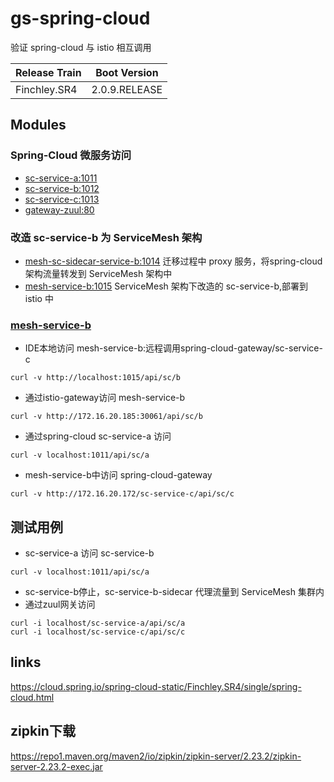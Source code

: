 # gs-spring-cloud

验证 spring-cloud 与 istio 相互调用 

| Release Train |  Boot Version |
| :--- | :---: | 
| Finchley.SR4 | 2.0.9.RELEASE | 

## Modules
### Spring-Cloud 微服务访问
- [sc-service-a:1011](sc-service-a)
- [sc-service-b:1012](sc-service-b)
- [sc-service-c:1013](sc-service-b)
- [gateway-zuul:80](gateway-zuul)
### 改造 sc-service-b 为 ServiceMesh 架构
- [mesh-sc-sidecar-service-b:1014](mesh-sc-sidecar-service-b) 迁移过程中 proxy 服务，将spring-cloud 架构流量转发到 ServiceMesh 架构中
- [mesh-service-b:1015](mesh-service-b) ServiceMesh 架构下改造的 sc-service-b,部署到 istio 中

### [mesh-service-b](mesh-service-b)
- IDE本地访问 mesh-service-b:远程调用spring-cloud-gateway/sc-service-c
``` 
curl -v http://localhost:1015/api/sc/b
```
- 通过istio-gateway访问 mesh-service-b
``` 
curl -v http://172.16.20.185:30061/api/sc/b
```
- 通过spring-cloud sc-service-a 访问
``` 
curl -v localhost:1011/api/sc/a
```
- mesh-service-b中访问 spring-cloud-gateway
```
curl -v http://172.16.20.172/sc-service-c/api/sc/c 
```

## 测试用例
- sc-service-a 访问 sc-service-b
``` 
curl -v localhost:1011/api/sc/a
```
- sc-service-b停止，sc-service-b-sidecar 代理流量到 ServiceMesh 集群内
- 通过zuul网关访问
```
curl -i localhost/sc-service-a/api/sc/a
curl -i localhost/sc-service-c/api/sc/c
```

## links
https://cloud.spring.io/spring-cloud-static/Finchley.SR4/single/spring-cloud.html

## zipkin下载
https://repo1.maven.org/maven2/io/zipkin/zipkin-server/2.23.2/zipkin-server-2.23.2-exec.jar